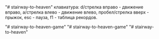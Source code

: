 "# stairway-to-heaven" 
клавиатура: 
d/стрелка вправо - движение вправо, 
a/стрелка влево - движение влево, 
пробел/стрелка вверх - прыжок,
esc - пауза,
f1 - таблица рекордов.

"# stairway-to-heaven-game" 
"# stairway-to-heaven-game" 
"# stairway-to-heaven" 
